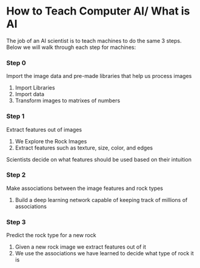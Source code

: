 # How to Teach Computer AI/ What is AI

The job of an AI scientist is to teach machines to do the same 3 steps.
Below we will walk through each step for machines:

### Step 0

Import the image data and pre-made libraries that help us process images

1. Import Libraries
2. Import data
3. Transform images to matrixes of numbers

### Step 1

Extract features out of images

1. We Explore the Rock Images
2. Extract features such as texture, size, color, and edges

Scientists decide on what features should be used based on their intuition

### Step 2

Make associations between the image features and rock types

1. Build a deep learning network capable of keeping track of millions of associations

### Step 3

Predict the rock type for a new rock

1. Given a new rock image we extract features out of it
2. We use the associations we have learned to decide what type of rock it is
